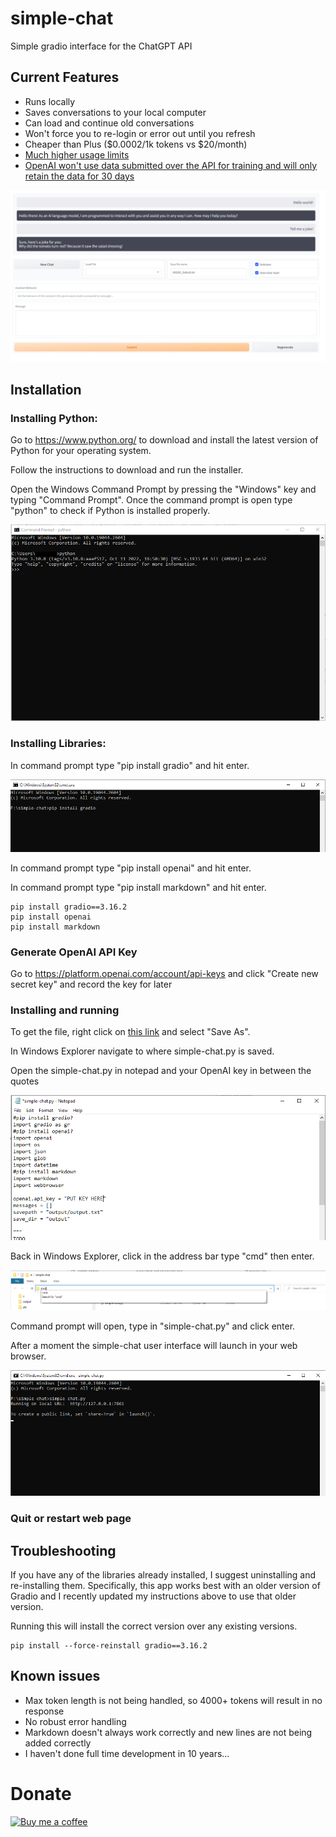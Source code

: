 # simple-chat
Simple gradio interface for the ChatGPT API
## Current Features
* Runs locally
* Saves conversations to your local computer
* Can load and continue old conversations
* Won't force you to re-login or error out until you refresh
* Cheaper than Plus ($0.0002/1k tokens vs $20/month)
* [Much higher usage limits](https://platform.openai.com/docs/guides/rate-limits)
* [OpenAI won't use data submitted over the API for training and will only retain the data for 30 days](https://platform.openai.com/docs/guides/chat/faq)

![Alt text](/screenshots/ui.PNG?raw=true)

## Installation
### Installing Python:

Go to https://www.python.org/ to download and install the latest version of Python for your operating system.

Follow the instructions to download and run the installer.

Open the Windows Command Prompt by pressing the "Windows" key and typing "Command Prompt".  Once the command prompt is open type "python" to check if Python is installed properly.

![Alt text](/screenshots/python.png?raw=true)

### Installing Libraries:

In command prompt type "pip install gradio" and hit enter.

![Alt text](/screenshots/gradio.PNG?raw=true)

In command prompt type "pip install openai" and hit enter.

In command prompt type "pip install markdown" and hit enter.

```
pip install gradio==3.16.2
pip install openai
pip install markdown
```

### Generate OpenAI API Key

Go to https://platform.openai.com/account/api-keys and click "Create new secret key" and record the key for later

### Installing and running

To get the file, right click on [this link](https://github.com/borge12/simple-chat/raw/main/simple-chat.py) and select "Save As".  

In Windows Explorer navigate to where simple-chat.py is saved.

Open the simple-chat.py in notepad and your OpenAI key in between the quotes

![Alt text](/screenshots/addkey.PNG?raw=true)

Back in Windows Explorer, click in the address bar type "cmd" then enter.

![Alt text](/screenshots/cmd.PNG?raw=true)

Command prompt will open, type in "simple-chat.py" and click enter.

After a moment the simple-chat user interface will launch in your web browser.

![Alt text](/screenshots/simple-chat.PNG?raw=true)

### Quit or restart web page

## Troubleshooting
If you have any of the libraries already installed, I suggest uninstalling and re-installing them.  Specifically, this app works best with an older version of Gradio and I recently updated my instructions above to use that older version.

Running this will install the correct version over any existing versions.

```
pip install --force-reinstall gradio==3.16.2
```

## Known issues
* Max token length is not being handled, so 4000+ tokens will result in no response
* No robust error handling
* Markdown doesn't always work correctly and new lines are not being added correctly
* I haven't done full time development in 10 years...

# Donate
[![Buy me a coffee](https://cdn.buymeacoffee.com/buttons/v2/default-yellow.png)](https://www.buymeacoffee.com/borge12)
